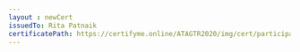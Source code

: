 ```yaml
--- 
layout : newCert 
issuedTo: Rita Patnaik 
certificatePath: https://certifyme.online/ATAGTR2020/img/cert/participant/RitaPatnaik_b7597.png
--- 
```


